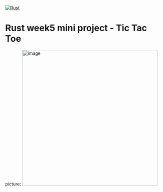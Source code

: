 [![Rust](https://github.com/nogibjj/Jufeng-week5-rust/actions/workflows/rust.yml/badge.svg)](https://github.com/nogibjj/Jufeng-week5-rust/actions/workflows/rust.yml)
# Rust week5 mini project - Tic Tac Toe

picture:
<img width="432" alt="image" src="https://user-images.githubusercontent.com/44468782/220367543-a56e3264-1971-41b5-b06f-1715e3f48ad6.png">


